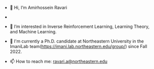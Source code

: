 - 👋 Hi, I’m Amirhossein Ravari
- 
- 👀 I’m interested in Inverse Reinforcement Learning, Learning Theory, and Machine Learning.
- 🌱 I'm currently a Ph.D. candidate at Northeastern University in the ImaniLab team(https://imani.lab.northeastern.edu/group/) since Fall 2022.

- 📫 How to reach me: ravari.a@northeastern.edu

